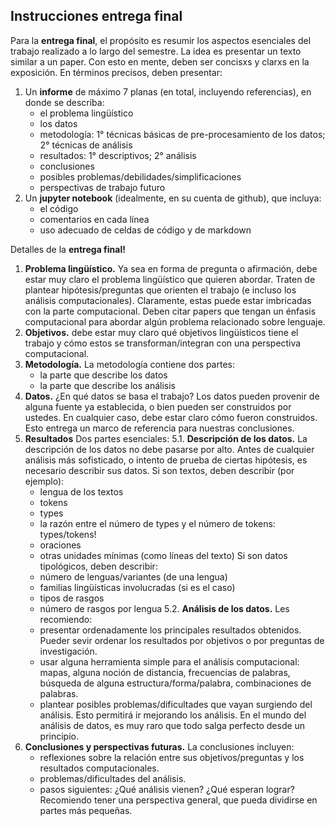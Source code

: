 ## **Instrucciones entrega final**
Para la **entrega final**, el propósito es resumir los aspectos esenciales del trabajo realizado a lo largo del semestre. La idea es presentar un texto similar a un paper. Con esto en mente, deben ser concisxs y clarxs en la exposición. En términos precisos, deben presentar:

1. Un **informe** de máximo 7 planas (en total, incluyendo referencias), en donde se describa:
    - el problema lingüístico
    - los datos
    - metodología: 1° técnicas básicas de pre-procesamiento de los datos; 2° técnicas de análisis
    - resultados: 1° descriptivos; 2° análisis
    - conclusiones 
    - posibles problemas/debilidades/simplificaciones
    - perspectivas de trabajo futuro 
2. Un **jupyter notebook** (idealmente, en su cuenta de github), que incluya:
    - el código
    - comentarios en cada línea
    - uso adecuado de celdas de código y de markdown

Detalles de la **entrega final!**

1. **Problema lingüístico.** Ya sea en forma de pregunta o afirmación, debe estar muy claro el problema lingüístico que quieren abordar. Traten de plantear hipótesis/preguntas que orienten el trabajo (e incluso los análisis computacionales). Claramente, estas puede estar imbricadas con la parte computacional. Deben citar papers que tengan un énfasis computacional para abordar algún problema relacionado sobre lenguaje. 
2. **Objetivos.** debe estar muy claro qué objetivos lingüísticos tiene el trabajo y cómo estos se transforman/integran con una perspectiva computacional. 
3. **Metodología.** La metodología contiene dos partes:
    - la parte que describe los datos
    - la parte que describe los análisis
4. **Datos.** ¿En qué datos se basa el trabajo? Los datos pueden provenir de alguna fuente ya establecida, o bien pueden ser construidos por ustedes. En cualquier caso, debe estar claro cómo fueron construidos. Esto entrega un marco de referencia para nuestras conclusiones. 
5. **Resultados** Dos partes esenciales:
5.1. **Descripción de los datos.** La descripción de los datos no debe pasarse por alto. Antes de cualquier análisis más sofisticado, o intento de prueba de ciertas hipótesis, es necesario describir sus datos. Si son textos, deben describir (por ejemplo):
    - lengua de los textos
    - tokens
    - types
    - la razón entre el número de types y el número de tokens: types/tokens!
    - oraciones
    - otras unidades mínimas (como líneas del texto)
Si son datos tipológicos, deben describir:
    - número de lenguas/variantes (de una lengua)
    - familias lingüísticas involucradas (si es el caso)
    - tipos de rasgos
    - número de rasgos por lengua
5.2. **Análisis de los datos.** Les recomiendo:
    - presentar ordenadamente los principales resultados obtenidos. Pueder sevir ordenar los resultados por objetivos o por preguntas de investigación. 
    - usar alguna herramienta simple para el análisis computacional: mapas, alguna noción de distancia, frecuencias de palabras, búsqueda de alguna estructura/forma/palabra, combinaciones de palabras.
    - plantear posibles problemas/dificultades que vayan surgiendo del análisis. Esto permitirá ir mejorando los análisis. En el mundo del análisis de datos, es muy raro que todo salga perfecto desde un principio. 
7. **Conclusiones y perspectivas futuras.** La conclusiones incluyen:
    - reflexiones sobre la relación entre sus objetivos/preguntas y los resultados computacionales.
    - problemas/dificultades del análisis.
    - pasos siguientes: ¿Qué análisis vienen? ¿Qué esperan lograr? Recomiendo tener una perspectiva general, que pueda dividirse en partes más pequeñas. 